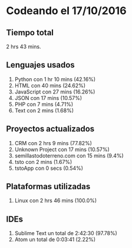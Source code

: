 # Codeando el 17/10/2016

## Tiempo total
2 hrs 43 mins.

## Lenguajes usados
1. Python con 1 hr 10 mins (42.16%)
1. HTML con 40 mins (24.62%)
1. JavaScript con 27 mins (16.26%)
1. JSON con 17 mins (10.57%)
1. PHP con 7 mins (4.71%)
1. Text con 2 mins (1.68%)

## Proyectos actualizados
1. CRM con 2 hrs 9 mins (77.82%)
1. Unknown Project con 17 mins (10.57%)
1. semillastodoterreno.com con 15 mins (9.4%)
1. tsto con 2 mins (1.67%)
1. tstoApp con 0 secs (0.54%)

## Plataformas utilizadas
1. Linux con 2 hrs 46 mins (100.0%)

## IDEs
1. Sublime Text un total de 2:42:30 (97.78%)
1. Atom un total de 0:03:41 (2.22%)
